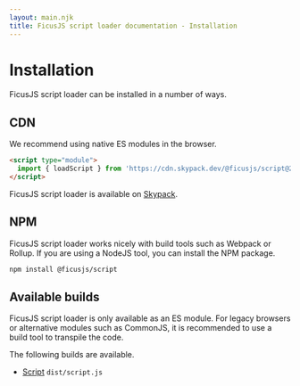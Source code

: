 ```yaml
---
layout: main.njk
title: FicusJS script loader documentation - Installation
---
```

# Installation

FicusJS script loader can be installed in a number of ways.

## CDN

We recommend using native ES modules in the browser.

```html
<script type="module">
  import { loadScript } from 'https://cdn.skypack.dev/@ficusjs/script@2'
</script>
```

FicusJS script loader is available on [Skypack](https://www.skypack.dev/view/@ficusjs/script).

## NPM

FicusJS script loader works nicely with build tools such as Webpack or Rollup. If you are using a NodeJS tool, you can install the NPM package.

```bash
npm install @ficusjs/script
```

## Available builds

FicusJS script loader is only available as an ES module. For legacy browsers or alternative modules such as CommonJS, it is recommended to use a build tool to transpile the code.

The following builds are available.

- [Script](script) `dist/script.js`
